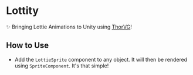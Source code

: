# Lottity
✨ Bringing Lottie Animations to Unity using [ThorVG](https://github.com/thorvg/thorvg)!

## How to Use

- Add the `LottieSprite` component to any object. It will then be rendered using `SpriteComponent`. It's that simple!
